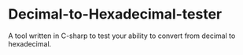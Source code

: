 # Decimal-to-Hexadecimal-tester
A tool written in C-sharp to test your ability to convert from decimal to hexadecimal.

